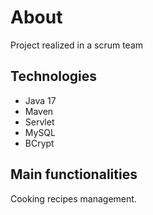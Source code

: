 # About

Project realized in a scrum team

## Technologies
- Java 17
- Maven
- Servlet
- MySQL
- BCrypt

## Main functionalities
Cooking recipes management.
